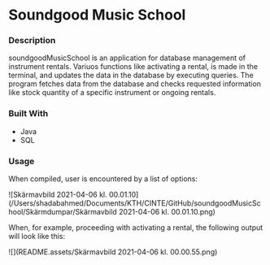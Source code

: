 # Soundgood Music School



### Description

soundgoodMusicSchool is an application for database management of instrument rentals. Variuos functions like activating a rental, is made in the terminal, and updates the data in the database by executing queries. The program fetches data from the database and checks requested information like stock quantity of a specific instrument or ongoing rentals.



### Built With

- Java
- SQL



### Usage

When compiled, user is encountered by a list of options:

![Skärmavbild 2021-04-06 kl. 00.01.10](/Users/shadabahmed/Documents/KTH/CINTE/GitHub/soundgoodMusicSchool/Skärmdumpar/Skärmavbild 2021-04-06 kl. 00.01.10.png)

When, for example, proceeding with activating a rental, the following output will look like this:

![](README.assets/Skärmavbild 2021-04-06 kl. 00.00.55.png)

